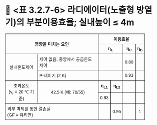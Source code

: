 # 🔹 <표 3.2.7-6> 라디에이터(노출형 방열기)의 부분이용효율; 실내높이 ≤ 4m

<!DOCTYPE html>
<html lang="ko">
<head>
  <meta charset="UTF-8">
  <title>영향 요인별 이용효율</title>
  <style>
    table {
      border-collapse: collapse;
      width: 90%;
      font-family: "Malgun Gothic", sans-serif;
      font-size: 14px;
      text-align: center;
    }
    th, td {
      border: 1px solid black;
      padding: 6px;
    }
    td.left {
      text-align: left;
    }
  </style>
</head>
<body>
  <table>
    <tr>
      <th rowspan="2" colspan="2">영향을 미치는 요인</th>
      <th colspan="4">이용효율</th>
    </tr>
    <tr>
      <th colspan="2">η<sub>L</sub></th>
      <th>η<sub>C</sub></th>
      <th>η<sub>B</sub></th>
    </tr>
    <tr>
      <td rowspan="2">실내온도제어</td>
      <td class="left">제어 없음, 중앙에서 공급온도 제어</td>
      <th colspan="2"></th>
      <td>0.80</td><td></td>
    </tr>
    <tr>
      <td class="left">P-제어기 (2 K)</td>
      <th colspan="2"></th>
      <td>0.93</td><td></td>
    </tr>
    <tr>
      <td rowspan="2">초과온도<br>(v<sub>r</sub> = 20 ℃ 기준)</td>
      <td rowspan="2">42.5 K (예: 70/55)</td>
      <th>η<sub>L1</sub></th>
      <th>η<sub>L2</sub></th>
      <td></td>
      <td></td>
    </tr>
    <tr>
      <td>0.93</td>
      <td></td>
      <td></td>
      <td></td>
    </tr>
    </tr>
      <td class="left" colspan="2">외부 벽체를 통한 열손실<br>(GF = 유리면)</td>
      <td></td><td>0.95</td><td></td><td>1</td>
    </tr>
  </table>
</body>
</html>
